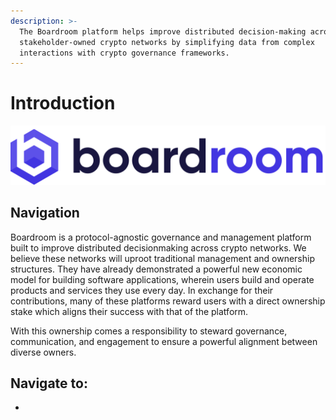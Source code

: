 ```yaml
---
description: >-
  The Boardroom platform helps improve distributed decision-making across
  stakeholder-owned crypto networks by simplifying data from complex
  interactions with crypto governance frameworks.
---
```


# Introduction

![](.gitbook/assets/full-logo-dark.png)

## Navigation

Boardroom is a protocol-agnostic governance and management platform built to improve distributed decisionmaking across crypto networks. We believe these networks will uproot traditional management and ownership structures. They have already demonstrated a powerful new economic model for building software applications, wherein users build and operate products and services they use every day. In exchange for their contributions, many of these platforms reward users with a direct ownership stake which aligns their success with that of the platform.  
  
With this ownership comes a responsibility to steward governance, communication, and engagement to ensure a powerful alignment between diverse owners.

## Navigate to:

* 
